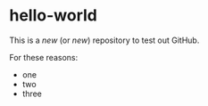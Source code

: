 # hello-world

This is a *new* (or _new_) repository to test out GitHub.

For these reasons:
* one
* two
* three
